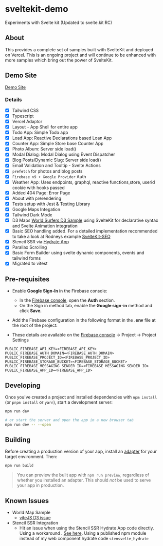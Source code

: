 # sveltekit-demo

Experiments with Svelte kit (Updated to svelte.kit RC)

## About

This provides a complete set of samples built with SvelteKit and deployed on Vercel. This is an ongoing project and will continue to be enhanced with more samples which bring out the power of SvelteKit.

## Demo Site

[Demo Site](https://sveltekit-demo-psi.vercel.app/)

### Details

- [x] Tailwind CSS
- [x] Typescript
- [x] Vercel Adaptor
- [x] Layout - App Shell for entire app
- [x] Todo App: Simple Todo app
- [x] Load App: Reactive Declarations based Loan App
- [x] Counter App: Simple Store base Counter App
- [x] Photo Album: Server side load()
- [x] Modal Dialog: Modal Dialog using Event Dispatcher
- [x] Blog Posts/Dynamic Slug: Server side load()
- [x] Email Validation and Tooltip - Svelte Actions
- [x] `prefetch` for photos and blog posts
- [x] `Firebase v9 + Google Provider` Auth
- [x] Weather App: Uses endpoints, graphql, reactive functions,store, userid cookie with hooks passed
- [x] Added 404 Page: Error Page
- [x] About with prerendering
- [x] Tests setup with Jest & Testing Library
- [x] Google Maps Integation
- [x] Tailwind Dark Mode
- [x] D3 Maps [World Surfers D3 Sample](https://www.d3-graph-gallery.com/graph/bubblemap_template.html) using SvelteKit for declarative syntax and Svelte Animation integration
- [x] Basic SEO handling added. For a detailed implementation recommended to take a look at Rodneys example [SvelteKit-SEO](https://github.com/rodneylab/sveltekit-seo)
- [x] Stencil SSR via [Hydrate App](https://stenciljs.com/docs/hydrate-app#hydrate-app)
- [x] Parallax Scrolling
- [x] Basic Form Builder using svelte dynamic components, events and tailwind forms
- [x] Migrated to vitest

## Pre-requisites

- Enable **Google Sign-In** in the Firebase console:

  - In the [Firebase console](https://console.firebase.google.com/), open the **Auth** section.
  - On the Sign in method tab, enable the **Google sign-in** method and click **Save**.

- Add the Firebase configuration in the following format in the **.env** file at the root of the project:
- These details are available on the [Firebase console](https://console.firebase.google.com/) -> Project -> Project Settings

```
PUBLIC_FIREBASE_API_KEY=<FIREBASE_API_KEY>
PUBLIC_FIREBASE_AUTH_DOMAIN=<FIREBASE_AUTH_DOMAIN>
PUBLIC_FIREBASE_PROJECT_ID=<FIREBASE_PROJECT_ID>
PUBLIC_FIREBASE_STORAGE_BUCKET=<FIREBASE_STORAGE_BUCKET>
PUBLIC_FIREBASE_MESSAGING_SENDER_ID=<FIREBASE_MESSAGING_SENDER_ID>
PUBLIC_FIREBASE_APP_ID=<FIREBASE_APP_ID>
```

## Developing

Once you've created a project and installed dependencies with `npm install` (or `pnpm install` or `yarn`), start a development server:

```bash
npm run dev

# or start the server and open the app in a new browser tab
npm run dev -- --open
```

## Building

Before creating a production version of your app, install an [adapter](https://kit.svelte.dev/docs#adapters) for your target environment. Then:

```bash
npm run build
```

> You can preview the built app with `npm run preview`, regardless of whether you installed an adapter. This should _not_ be used to serve your app in production.

## Known Issues

- World Map Sample
  - [viteJS D3 issue](https://github.com/vitejs/vite/issues/2393)
- Stencil SSR Integration
  - Hit an issue when using the Stencil SSR Hydrate App code directly. Using a workaround . [See here](https://github.com/vitejs/vite/issues/2579). Using a published npm module instead of my web component hydrate code `stensvelte_hydrate`
